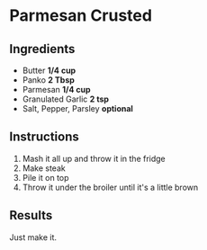 # Parmesan Crusted <meat>

## Ingredients
- Butter **1/4 cup**
- Panko **2 Tbsp**
- Parmesan **1/4 cup**
- Granulated Garlic **2 tsp**
- Salt, Pepper, Parsley **optional**

## Instructions
1. Mash it all up and throw it in the fridge
2. Make steak
3. Pile it on top
4. Throw it under the broiler until it's a little brown

## Results
Just make it.
